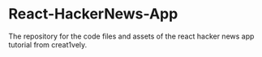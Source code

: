 # React-HackerNews-App
The repository for the code files and assets of the react hacker news app tutorial from creat1vely.

